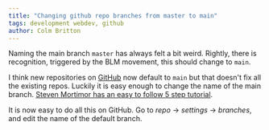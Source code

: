 ```yaml
---
title: "Changing github repo branches from master to main"
tags: development webdev, github
author: Colm Britton
---
```


Naming the main branch `master` has always felt a bit weird. Rightly, there is recognition, triggered by the BLM movement, this should change to `main`.

I think new repositories on [GitHub](https://github.com) now default to `main` but that doesn't fix all the existing repos. Luckily it is easy enough to change the name of the main branch. [Steven Mortimor has an easy to follow 5 step tutorial](https://stevenmortimer.com/5-steps-to-change-github-default-branch-from-master-to-main/).

<div class="cj-note__update">
It is now easy to do all this on GitHub. Go to <i>repo</i> -> <i>settings</i> -> <i>branches</i>, and edit the name of the default branch.
</div>
